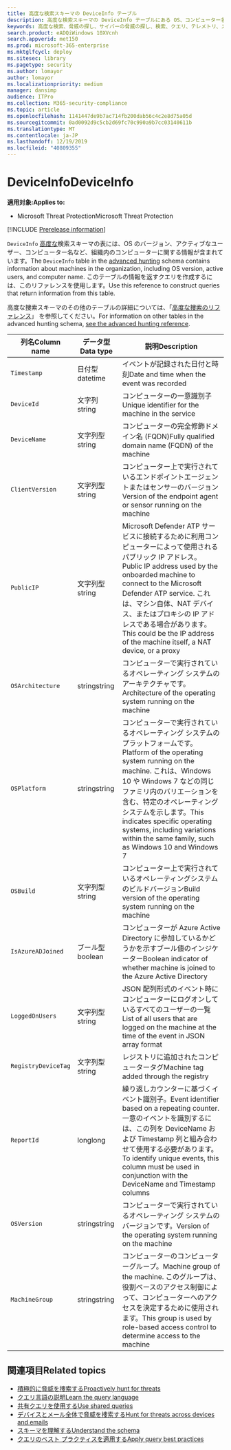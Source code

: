 ```yaml
---
title: 高度な検索スキーマの DeviceInfo テーブル
description: 高度な検索スキーマの DeviceInfo テーブルにある OS、コンピューター名、およびその他のマシン情報について説明します。
keywords: 高度な検索、脅威の探し、サイバーの脅威の探し、検索、クエリ、テレメトリ、スキーマ参照、kusto、table、column、data type、description、machineinfo、DeviceInfo、device、machine、OS、プラットフォーム、ユーザー
search.product: eADQiWindows 10XVcnh
search.appverid: met150
ms.prod: microsoft-365-enterprise
ms.mktglfcycl: deploy
ms.sitesec: library
ms.pagetype: security
ms.author: lomayor
author: lomayor
ms.localizationpriority: medium
manager: dansimp
audience: ITPro
ms.collection: M365-security-compliance
ms.topic: article
ms.openlocfilehash: 1141447de9b7ac714fb200dab56c4c2e8d75a05d
ms.sourcegitcommit: 0ad0092d9c5cb2d69fc70c990a9b7cc03140611b
ms.translationtype: MT
ms.contentlocale: ja-JP
ms.lasthandoff: 12/19/2019
ms.locfileid: "40809355"
---
```

# <a name="deviceinfo"></a><span data-ttu-id="b5d45-104">DeviceInfo</span><span class="sxs-lookup"><span data-stu-id="b5d45-104">DeviceInfo</span></span>

<span data-ttu-id="b5d45-105">**適用対象:**</span><span class="sxs-lookup"><span data-stu-id="b5d45-105">**Applies to:**</span></span>
- <span data-ttu-id="b5d45-106">Microsoft Threat Protection</span><span class="sxs-lookup"><span data-stu-id="b5d45-106">Microsoft Threat Protection</span></span>

[!INCLUDE [Prerelease information](../includes/prerelease.md)]

<span data-ttu-id="b5d45-107">`DeviceInfo` [高度な](advanced-hunting-overview.md)検索スキーマの表には、OS のバージョン、アクティブなユーザー、コンピューター名など、組織内のコンピューターに関する情報が含まれています。</span><span class="sxs-lookup"><span data-stu-id="b5d45-107">The `DeviceInfo` table in the [advanced hunting](advanced-hunting-overview.md) schema contains information about machines in the organization, including OS version, active users, and computer name.</span></span> <span data-ttu-id="b5d45-108">このテーブルの情報を返すクエリを作成するには、このリファレンスを使用します。</span><span class="sxs-lookup"><span data-stu-id="b5d45-108">Use this reference to construct queries that return information from this table.</span></span>

<span data-ttu-id="b5d45-109">高度な捜索スキーマのその他のテーブルの詳細については、「[高度な捜索のリファレンス](advanced-hunting-schema-tables.md)」 を参照してください。</span><span class="sxs-lookup"><span data-stu-id="b5d45-109">For information on other tables in the advanced hunting schema, [see the advanced hunting reference](advanced-hunting-schema-tables.md).</span></span>

| <span data-ttu-id="b5d45-110">列名</span><span class="sxs-lookup"><span data-stu-id="b5d45-110">Column name</span></span> | <span data-ttu-id="b5d45-111">データ型</span><span class="sxs-lookup"><span data-stu-id="b5d45-111">Data type</span></span> | <span data-ttu-id="b5d45-112">説明</span><span class="sxs-lookup"><span data-stu-id="b5d45-112">Description</span></span> |
|-------------|-----------|-------------|
| `Timestamp` | <span data-ttu-id="b5d45-113">日付型</span><span class="sxs-lookup"><span data-stu-id="b5d45-113">datetime</span></span> | <span data-ttu-id="b5d45-114">イベントが記録された日付と時刻</span><span class="sxs-lookup"><span data-stu-id="b5d45-114">Date and time when the event was recorded</span></span> |
| `DeviceId` | <span data-ttu-id="b5d45-115">文字列</span><span class="sxs-lookup"><span data-stu-id="b5d45-115">string</span></span> | <span data-ttu-id="b5d45-116">コンピューターの一意識別子</span><span class="sxs-lookup"><span data-stu-id="b5d45-116">Unique identifier for the machine in the service</span></span> |
| `DeviceName` | <span data-ttu-id="b5d45-117">文字列型</span><span class="sxs-lookup"><span data-stu-id="b5d45-117">string</span></span> | <span data-ttu-id="b5d45-118">コンピューターの完全修飾ドメイン名 (FQDN)</span><span class="sxs-lookup"><span data-stu-id="b5d45-118">Fully qualified domain name (FQDN) of the machine</span></span> |
| `ClientVersion` | <span data-ttu-id="b5d45-119">文字列型</span><span class="sxs-lookup"><span data-stu-id="b5d45-119">string</span></span> | <span data-ttu-id="b5d45-120">コンピューター上で実行されているエンドポイントエージェントまたはセンサーのバージョン</span><span class="sxs-lookup"><span data-stu-id="b5d45-120">Version of the endpoint agent or sensor running on the machine</span></span> |
| `PublicIP` | <span data-ttu-id="b5d45-121">文字列型</span><span class="sxs-lookup"><span data-stu-id="b5d45-121">string</span></span> | <span data-ttu-id="b5d45-122">Microsoft Defender ATP サービスに接続するために利用コンピューターによって使用されるパブリック IP アドレス。</span><span class="sxs-lookup"><span data-stu-id="b5d45-122">Public IP address used by the onboarded machine to connect to the Microsoft Defender ATP service.</span></span> <span data-ttu-id="b5d45-123">これは、マシン自体、NAT デバイス、またはプロキシの IP アドレスである場合があります。</span><span class="sxs-lookup"><span data-stu-id="b5d45-123">This could be the IP address of the machine itself, a NAT device, or a proxy</span></span> |
| `OSArchitecture` | <span data-ttu-id="b5d45-124">string</span><span class="sxs-lookup"><span data-stu-id="b5d45-124">string</span></span> | <span data-ttu-id="b5d45-125">コンピューターで実行されているオペレーティング システムのアーキテクチャです。</span><span class="sxs-lookup"><span data-stu-id="b5d45-125">Architecture of the operating system running on the machine</span></span> |
| `OSPlatform` | <span data-ttu-id="b5d45-126">string</span><span class="sxs-lookup"><span data-stu-id="b5d45-126">string</span></span> | <span data-ttu-id="b5d45-127">コンピューターで実行されているオペレーティング システムのプラットフォームです。</span><span class="sxs-lookup"><span data-stu-id="b5d45-127">Platform of the operating system running on the machine.</span></span> <span data-ttu-id="b5d45-128">これは、Windows 10 や Windows 7 などの同じファミリ内のバリエーションを含む、特定のオペレーティングシステムを示します。</span><span class="sxs-lookup"><span data-stu-id="b5d45-128">This indicates specific operating systems, including variations within the same family, such as Windows 10 and Windows 7</span></span> |
| `OSBuild` | <span data-ttu-id="b5d45-129">文字列型</span><span class="sxs-lookup"><span data-stu-id="b5d45-129">string</span></span> | <span data-ttu-id="b5d45-130">コンピューター上で実行されているオペレーティングシステムのビルドバージョン</span><span class="sxs-lookup"><span data-stu-id="b5d45-130">Build version of the operating system running on the machine</span></span> |
| `IsAzureADJoined` | <span data-ttu-id="b5d45-131">ブール型</span><span class="sxs-lookup"><span data-stu-id="b5d45-131">boolean</span></span> | <span data-ttu-id="b5d45-132">コンピューターが Azure Active Directory に参加しているかどうかを示すブール値のインジケーター</span><span class="sxs-lookup"><span data-stu-id="b5d45-132">Boolean indicator of whether machine is joined to the Azure Active Directory</span></span> |
| `LoggedOnUsers` | <span data-ttu-id="b5d45-133">文字列型</span><span class="sxs-lookup"><span data-stu-id="b5d45-133">string</span></span> | <span data-ttu-id="b5d45-134">JSON 配列形式のイベント時にコンピューターにログオンしているすべてのユーザーの一覧</span><span class="sxs-lookup"><span data-stu-id="b5d45-134">List of all users that are logged on the machine at the time of the event in JSON array format</span></span> |
| `RegistryDeviceTag` | <span data-ttu-id="b5d45-135">文字列型</span><span class="sxs-lookup"><span data-stu-id="b5d45-135">string</span></span> | <span data-ttu-id="b5d45-136">レジストリに追加されたコンピュータータグ</span><span class="sxs-lookup"><span data-stu-id="b5d45-136">Machine tag added through the registry</span></span> |
| `ReportId` | <span data-ttu-id="b5d45-137">long</span><span class="sxs-lookup"><span data-stu-id="b5d45-137">long</span></span> | <span data-ttu-id="b5d45-138">繰り返しカウンターに基づくイベント識別子。</span><span class="sxs-lookup"><span data-stu-id="b5d45-138">Event identifier based on a repeating counter.</span></span> <span data-ttu-id="b5d45-139">一意のイベントを識別するには、この列を DeviceName および Timestamp 列と組み合わせて使用する必要があります。</span><span class="sxs-lookup"><span data-stu-id="b5d45-139">To identify unique events, this column must be used in conjunction with the DeviceName and Timestamp columns</span></span> |
| `OSVersion` | <span data-ttu-id="b5d45-140">string</span><span class="sxs-lookup"><span data-stu-id="b5d45-140">string</span></span> | <span data-ttu-id="b5d45-141">コンピューターで実行されているオペレーティング システムのバージョンです。</span><span class="sxs-lookup"><span data-stu-id="b5d45-141">Version of the operating system running on the machine</span></span> |
| `MachineGroup` | <span data-ttu-id="b5d45-142">string</span><span class="sxs-lookup"><span data-stu-id="b5d45-142">string</span></span> | <span data-ttu-id="b5d45-143">コンピューターのコンピューターグループ。</span><span class="sxs-lookup"><span data-stu-id="b5d45-143">Machine group of the machine.</span></span> <span data-ttu-id="b5d45-144">このグループは、役割ベースのアクセス制御によって、コンピューターへのアクセスを決定するために使用されます。</span><span class="sxs-lookup"><span data-stu-id="b5d45-144">This group is used by role-based access control to determine access to the machine</span></span> |

## <a name="related-topics"></a><span data-ttu-id="b5d45-145">関連項目</span><span class="sxs-lookup"><span data-stu-id="b5d45-145">Related topics</span></span>
- [<span data-ttu-id="b5d45-146">積極的に脅威を捜索する</span><span class="sxs-lookup"><span data-stu-id="b5d45-146">Proactively hunt for threats</span></span>](advanced-hunting-overview.md)
- [<span data-ttu-id="b5d45-147">クエリ言語の説明</span><span class="sxs-lookup"><span data-stu-id="b5d45-147">Learn the query language</span></span>](advanced-hunting-query-language.md)
- [<span data-ttu-id="b5d45-148">共有クエリを使用する</span><span class="sxs-lookup"><span data-stu-id="b5d45-148">Use shared queries</span></span>](advanced-hunting-shared-queries.md)
- [<span data-ttu-id="b5d45-149">デバイスとメール全体で脅威を捜索する</span><span class="sxs-lookup"><span data-stu-id="b5d45-149">Hunt for threats across devices and emails</span></span>](advanced-hunting-query-emails-devices.md)
- [<span data-ttu-id="b5d45-150">スキーマを理解する</span><span class="sxs-lookup"><span data-stu-id="b5d45-150">Understand the schema</span></span>](advanced-hunting-schema-tables.md)
- [<span data-ttu-id="b5d45-151">クエリのベスト プラクティスを適用する</span><span class="sxs-lookup"><span data-stu-id="b5d45-151">Apply query best practices</span></span>](advanced-hunting-best-practices.md)